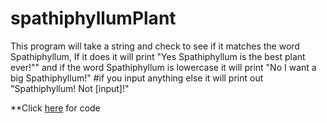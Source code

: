 # spathiphyllumPlant
This program will take a string and check to see if it matches the word Spathiphyllum, If it does it will print "Yes Spathiphyllum is the best plant ever!"" and if the word Spathiphyllum is lowercase it will print "No I want a big Spathiphyllum!" #if you input anything else it will print out "Spathiphyllum! Not [input]!"


**Click [here](https://github.com/Fran0616/spathiphyllumPlant/blob/master/SpathiphyllumBestplant.py) for code

